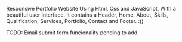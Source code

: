 
Responsive Portfolio Website Using Html, Css and JavaScript, With a beautiful user interface. It contains a Header, Home, About, Skills, Qualification, Services, Portfolio, Contact and Footer. :)) 


TODO:
Email submit form funcionality pending to add. 


